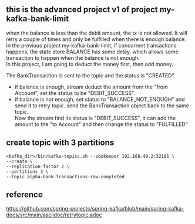 ## this is the advanced project v1 of project my-kafka-bank-limit
when the balance is less than the debit amount, the tx is not allowed. It will retry a couple of times and only be fulfilled when there is enough balance.  
In the previous project my-kafka-bank-limit, if concurrent transactions happens, the state store BALANCE has some delay, which allows some transaction to happen when the balance is not enough.  
In this project, I am going to deduct the money first, then add money. 

The BankTransaction is sent to the topic and the status is "CREATED".
- if balance is enough, stream deduct the amount from the "from Account", set the status to be "DEBIT_SUCCESS".  
- if balance is not enough, set status to "BALANCE_NOT_ENOUGH" and send it to retry topic. 
send the BankTransaction object back to the same topic.  
Now the stream find its status is "DEBIT_SUCCESS", it can add the amount to the "to Account" and then change the status to "FULFILLED"

## create topic with 3 partitions
```
<kafka_dir>/bin/kafka-topics.sh --zookeeper 192.168.49.2:32181 \
--create \
--replication-factor 2 \
--partitions 3 \
--topic alpha-bank-transactions-raw-completed
```
  
## reference
https://github.com/spring-projects/spring-kafka/blob/main/spring-kafka-docs/src/main/asciidoc/retrytopic.adoc
